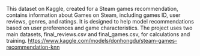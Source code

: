 This dataset on Kaggle, created for a Steam games recommendation, contains information about Games on Steam, including games ID, user reviews, genres, and ratings. It is designed to help model recommendations based on user preferences and game characteristics. The project uses two main datasets, final_reviews.csv and final_games.csv, for calculations and training.
https://www.kaggle.com/models/donhongdu/steam-games-recommendation-knn
